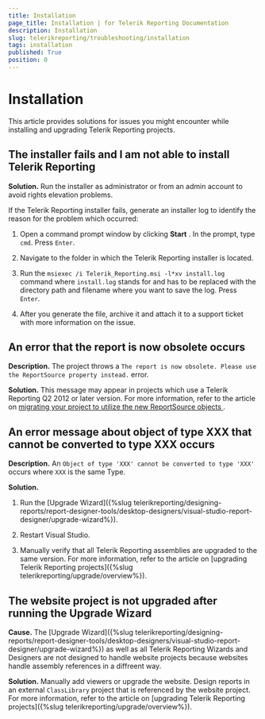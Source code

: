 ```yaml
---
title: Installation
page_title: Installation | for Telerik Reporting Documentation
description: Installation
slug: telerikreporting/troubleshooting/installation
tags: installation
published: True
position: 0
---
```


# Installation



This article provides solutions for issues you might encounter while installing and upgrading Telerik Reporting projects.       

## The installer fails and I am not able to install Telerik Reporting

__Solution.__            Run the installer as administrator or from an admin account to avoid rights elevation problems.         

If the Telerik Reporting installer fails,           generate an installer log to identify the reason for the problem which occurred:         

1. Open a command prompt window by clicking __Start__ . In the prompt, type               `cmd`. Press `Enter`.             

1. Navigate to the folder in which the Telerik Reporting installer is located.

1. Run the `msiexec /i Telerik_Reporting.msi -l*xv install.log` command where               `install.log` stands for and has to be replaced with the               directory path and filename where you want to save the log.               Press `Enter`.             

1. After you generate the file, archive it and attach it to a support ticket with more information on the issue.

## An error that the report is now obsolete occurs

__Description.__            The project throws a `The report is now obsolete. Please use the ReportSource property instead.` error.         

__Solution.__            This message may appear in projects which use a Telerik Reporting Q2 2012 or later version.           For more information, refer to the article on           [               migrating your project to utilize the new ReportSource objects             ](http://www.telerik.com/support/kb/reporting/details/how-to-migrate-your-project-to-utilize-the-new-reportsource-objects).         

## An error message about object of type XXX that cannot be converted to type XXX occurs

__Description.__            An `Object of type 'XXX' cannot be converted to type 'XXX'` occurs where `XXX`           is the same Type.         

__Solution.__ 

1. Run the [Upgrade Wizard]({%slug telerikreporting/designing-reports/report-designer-tools/desktop-designers/visual-studio-report-designer/upgrade-wizard%}).             

1. Restart Visual Studio.             

1. Manually verify that all Telerik Reporting assemblies are upgraded to the same version. For more information,               refer to the article on               [upgrading Telerik Reporting projects]({%slug telerikreporting/upgrade/overview%}).             

## The website project is not upgraded after running the Upgrade Wizard

__Cause.__            The [Upgrade Wizard]({%slug telerikreporting/designing-reports/report-designer-tools/desktop-designers/visual-studio-report-designer/upgrade-wizard%}) as well as all Telerik Reporting Wizards and Designers           are not designed to handle website projects because websites handle assembly references in a diffreent way.         

__Solution.__            Manually add viewers or upgrade the website. Design reports in an external `ClassLibrary` project           that is referenced by the website project. For more information, refer to the article on           [upgrading Telerik Reporting projects]({%slug telerikreporting/upgrade/overview%}).         

